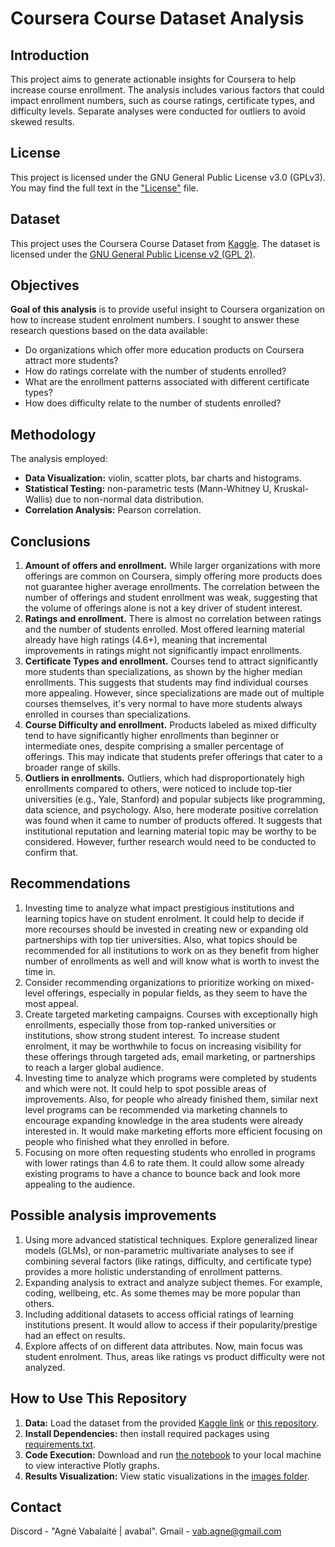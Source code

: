 # Coursera Course Dataset Analysis

## Introduction
This project aims to generate actionable insights for Coursera to help increase course enrollment. The analysis includes various factors that could impact enrollment numbers, such as course ratings, certificate types, and difficulty levels. Separate analyses were conducted for outliers to avoid skewed results.

## License

This project is licensed under the GNU General Public License v3.0 (GPLv3). You may find the full text in the ["License"](https://github.com/TuringCollegeSubmissions/avabal-PYDA.3.5/blob/main/License.txt) file. 

## Dataset

This project uses the Coursera Course Dataset from [Kaggle](https://www.kaggle.com/datasets/siddharthm1698/coursera-course-dataset). The dataset is licensed under the [GNU General Public License v2 (GPL 2)](https://www.gnu.org/licenses/old-licenses/gpl-2.0.en.html).

## Objectives

**Goal of this analysis**  is to provide useful insight to Coursera organization on how to increase student enrolment numbers. I sought to answer these research questions based on the data available:
- Do organizations which offer more education products on Coursera attract more students? 
- How do ratings correlate with the number of students enrolled?
- What are the enrollment patterns associated with different certificate types?
- How does difficulty relate to the number of students enrolled?

## Methodology
The analysis employed:

- **Data Visualization:** violin, scatter plots, bar charts and histograms.
- **Statistical Testing:** non-parametric tests (Mann-Whitney U, Kruskal-Wallis) due to non-normal data distribution.
- **Correlation Analysis:** Pearson correlation.


## Conclusions

1. **Amount of offers and enrollment.** While larger organizations with more offerings are common on Coursera, simply offering more products does not guarantee higher average enrollments. The correlation between the number of offerings and student enrollment was weak, suggesting that the volume of offerings alone is not a key driver of student interest. 
2. **Ratings and enrollment.** There is almost no correlation between ratings and the number of students enrolled. Most offered learning material already have high ratings (4.6+), meaning that incremental improvements in ratings might not significantly impact enrollments. 
3. **Certificate Types and enrollment.** Courses tend to attract significantly more students than specializations, as shown by the higher median enrollments. This suggests that students may find individual courses more appealing. However, since specializations are made out of multiple courses themselves, it's very normal to have more students always enrolled in courses than specializations. 
4. **Course Difficulty and enrollment.** Products labeled as mixed difficulty tend to have significantly higher enrollments than beginner or intermediate ones, despite comprising a smaller percentage of offerings. This may indicate that students prefer offerings that cater to a broader range of skills. 
5. **Outliers in enrollments.** Outliers, which had disproportionately high enrollments compared to others, were noticed to include  top-tier universities (e.g., Yale, Stanford) and popular subjects like programming, data science, and psychology. Also, here moderate positive correlation was found when it came to number of products offered. It suggests that institutional reputation and learning material topic may be worthy to be considered. However, further research would need to be conducted to confirm that. 

## Recommendations
1. Investing time to analyze what impact prestigious institutions and learning topics have on student enrolment. It could help to decide if more recourses should be invested in creating new or expanding old partnerships with top tier universities. Also, what topics should be recommended for all institutions to work on as they benefit from higher number of enrollments as well and will know what is worth to invest the time in. 
2. Consider recommending organizations to prioritize working on mixed-level offerings, especially in popular fields, as they seem to have the most appeal. 
3. Create targeted marketing campaigns. Courses with exceptionally high enrollments, especially those from top-ranked universities or institutions, show strong student interest. To increase student enrolment, it may be worthwhile to focus on increasing visibility for these offerings through targeted ads, email marketing, or partnerships to reach a larger global audience. 
4. Investing time to analyze which programs were completed by students and which were not. It could help to spot possible areas of improvements. Also, for people who already finished them, similar next level programs can be recommended via marketing channels to encourage expanding knowledge in the area students were already interested in. It would make marketing efforts more efficient focusing on people who finished what they enrolled in before.  
5. Focusing on more often requesting students who enrolled in programs with lower ratings than 4.6 to rate them. It could allow some already existing programs to have a chance to bounce back and look more appealing to the audience. 

## Possible analysis improvements
1. Using more advanced statistical techniques. Explore generalized linear models (GLMs), or non-parametric multivariate analyses to see if combining several factors (like ratings, difficulty, and certificate type) provides a more holistic understanding of enrollment patterns. 
2. Expanding analysis to extract and analyze subject themes. For example, coding, wellbeing, etc. As some themes may be more popular than others. 
3. Including additional datasets to access official ratings of learning institutions present. It would allow to access if their popularity/prestige had an effect on results. 
4. Explore affects of on different data attributes. Now, main focus was student enrolment. Thus, areas like ratings vs product difficulty were not analyzed. 

## How to Use This Repository
1. **Data:** Load the dataset from the provided [Kaggle link](https://www.kaggle.com/datasets/siddharthm1698/coursera-course-dataset) or [this repository](https://github.com/TuringCollegeSubmissions/avabal-PYDA.3.5/blob/main/coursea_data.csv).
2. **Install Dependencies:** then install required packages using [requirements.txt](https://github.com/TuringCollegeSubmissions/avabal-PYDA.3.5/blob/main/requirements.txt).
3. **Code Execution:** Download and run [the notebook](https://github.com/TuringCollegeSubmissions/avabal-PYDA.3.5/blob/main/Graded_task_sprint_3.ipynb) to your local machine to view interactive Plotly graphs. 
4. **Results Visualization:** View static visualizations in the [images folder](https://github.com/TuringCollegeSubmissions/avabal-PYDA.3.5/tree/main/images).

## Contact
Discord - "Agnė Vabalaitė | avabal".
Gmail - vab.agne@gmail.com
